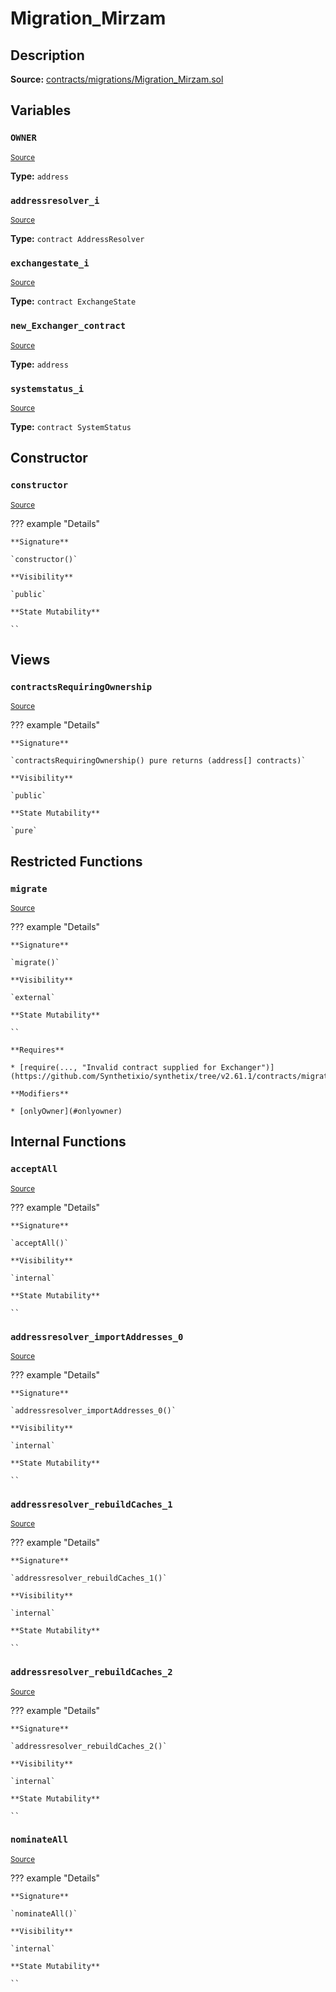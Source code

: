 # Migration_Mirzam

## Description

**Source:** [contracts/migrations/Migration_Mirzam.sol](https://github.com/Synthetixio/synthetix/tree/v2.61.1/contracts/migrations/Migration_Mirzam.sol)

## Variables

### `OWNER`

<sub>[Source](https://github.com/Synthetixio/synthetix/tree/v2.61.1/contracts/migrations/Migration_Mirzam.sol#L17)</sub>

**Type:** `address`

### `addressresolver_i`

<sub>[Source](https://github.com/Synthetixio/synthetix/tree/v2.61.1/contracts/migrations/Migration_Mirzam.sol#L24)</sub>

**Type:** `contract AddressResolver`

### `exchangestate_i`

<sub>[Source](https://github.com/Synthetixio/synthetix/tree/v2.61.1/contracts/migrations/Migration_Mirzam.sol#L26)</sub>

**Type:** `contract ExchangeState`

### `new_Exchanger_contract`

<sub>[Source](https://github.com/Synthetixio/synthetix/tree/v2.61.1/contracts/migrations/Migration_Mirzam.sol#L35)</sub>

**Type:** `address`

### `systemstatus_i`

<sub>[Source](https://github.com/Synthetixio/synthetix/tree/v2.61.1/contracts/migrations/Migration_Mirzam.sol#L28)</sub>

**Type:** `contract SystemStatus`

## Constructor

### `constructor`

<sub>[Source](https://github.com/Synthetixio/synthetix/tree/v2.61.1/contracts/migrations/Migration_Mirzam.sol#L37)</sub>

??? example "Details"

    **Signature**

    `constructor()`

    **Visibility**

    `public`

    **State Mutability**

    ``

## Views

### `contractsRequiringOwnership`

<sub>[Source](https://github.com/Synthetixio/synthetix/tree/v2.61.1/contracts/migrations/Migration_Mirzam.sol#L39)</sub>

??? example "Details"

    **Signature**

    `contractsRequiringOwnership() pure returns (address[] contracts)`

    **Visibility**

    `public`

    **State Mutability**

    `pure`

## Restricted Functions

### `migrate`

<sub>[Source](https://github.com/Synthetixio/synthetix/tree/v2.61.1/contracts/migrations/Migration_Mirzam.sol#L46)</sub>

??? example "Details"

    **Signature**

    `migrate()`

    **Visibility**

    `external`

    **State Mutability**

    ``

    **Requires**

    * [require(..., "Invalid contract supplied for Exchanger")](https://github.com/Synthetixio/synthetix/tree/v2.61.1/contracts/migrations/Migration_Mirzam.sol#L47)

    **Modifiers**

    * [onlyOwner](#onlyowner)

## Internal Functions

### `acceptAll`

<sub>[Source](https://github.com/Synthetixio/synthetix/tree/v2.61.1/contracts/migrations/Migration_Mirzam.sol#L68)</sub>

??? example "Details"

    **Signature**

    `acceptAll()`

    **Visibility**

    `internal`

    **State Mutability**

    ``

### `addressresolver_importAddresses_0`

<sub>[Source](https://github.com/Synthetixio/synthetix/tree/v2.61.1/contracts/migrations/Migration_Mirzam.sol#L83)</sub>

??? example "Details"

    **Signature**

    `addressresolver_importAddresses_0()`

    **Visibility**

    `internal`

    **State Mutability**

    ``

### `addressresolver_rebuildCaches_1`

<sub>[Source](https://github.com/Synthetixio/synthetix/tree/v2.61.1/contracts/migrations/Migration_Mirzam.sol#L92)</sub>

??? example "Details"

    **Signature**

    `addressresolver_rebuildCaches_1()`

    **Visibility**

    `internal`

    **State Mutability**

    ``

### `addressresolver_rebuildCaches_2`

<sub>[Source](https://github.com/Synthetixio/synthetix/tree/v2.61.1/contracts/migrations/Migration_Mirzam.sol#L118)</sub>

??? example "Details"

    **Signature**

    `addressresolver_rebuildCaches_2()`

    **Visibility**

    `internal`

    **State Mutability**

    ``

### `nominateAll`

<sub>[Source](https://github.com/Synthetixio/synthetix/tree/v2.61.1/contracts/migrations/Migration_Mirzam.sol#L75)</sub>

??? example "Details"

    **Signature**

    `nominateAll()`

    **Visibility**

    `internal`

    **State Mutability**

    ``
